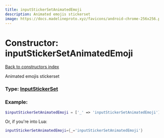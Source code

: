 ```yaml
---
title: inputStickerSetAnimatedEmoji
description: Animated emojis stickerset
image: https://docs.madelineproto.xyz/favicons/android-chrome-256x256.png
---
```

# Constructor: inputStickerSetAnimatedEmoji  
[Back to constructors index](index.md)



Animated emojis stickerset




### Type: [InputStickerSet](../types/InputStickerSet.md)


### Example:

```php
$inputStickerSetAnimatedEmoji = ['_' => 'inputStickerSetAnimatedEmoji'];
```  


Or, if you're into Lua:

```lua
inputStickerSetAnimatedEmoji={_='inputStickerSetAnimatedEmoji'}

```


